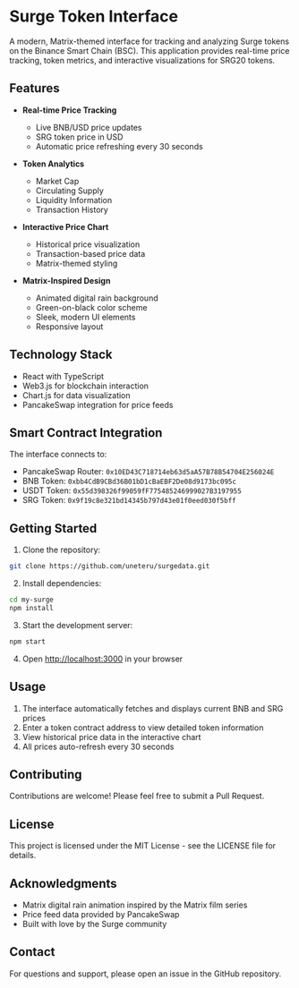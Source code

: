 # Surge Token Interface

A modern, Matrix-themed interface for tracking and analyzing Surge tokens on the Binance Smart Chain (BSC). This application provides real-time price tracking, token metrics, and interactive visualizations for SRG20 tokens.

## Features

- **Real-time Price Tracking**
  - Live BNB/USD price updates
  - SRG token price in USD
  - Automatic price refreshing every 30 seconds

- **Token Analytics**
  - Market Cap
  - Circulating Supply
  - Liquidity Information
  - Transaction History

- **Interactive Price Chart**
  - Historical price visualization
  - Transaction-based price data
  - Matrix-themed styling

- **Matrix-Inspired Design**
  - Animated digital rain background
  - Green-on-black color scheme
  - Sleek, modern UI elements
  - Responsive layout

## Technology Stack

- React with TypeScript
- Web3.js for blockchain interaction
- Chart.js for data visualization
- PancakeSwap integration for price feeds

## Smart Contract Integration

The interface connects to:
- PancakeSwap Router: `0x10ED43C718714eb63d5aA57B78B54704E256024E`
- BNB Token: `0xbb4CdB9CBd36B01bD1cBaEBF2De08d9173bc095c`
- USDT Token: `0x55d398326f99059fF775485246999027B3197955`
- SRG Token: `0x9f19c8e321bd14345b797d43e01f0eed030f5bff`

## Getting Started

1. Clone the repository:
```bash
git clone https://github.com/uneteru/surgedata.git
```

2. Install dependencies:
```bash
cd my-surge
npm install
```

3. Start the development server:
```bash
npm start
```

4. Open [http://localhost:3000](http://localhost:3000) in your browser

## Usage

1. The interface automatically fetches and displays current BNB and SRG prices
2. Enter a token contract address to view detailed token information
3. View historical price data in the interactive chart
4. All prices auto-refresh every 30 seconds

## Contributing

Contributions are welcome! Please feel free to submit a Pull Request.

## License

This project is licensed under the MIT License - see the LICENSE file for details.

## Acknowledgments

- Matrix digital rain animation inspired by the Matrix film series
- Price feed data provided by PancakeSwap
- Built with love by the Surge community

## Contact

For questions and support, please open an issue in the GitHub repository.
